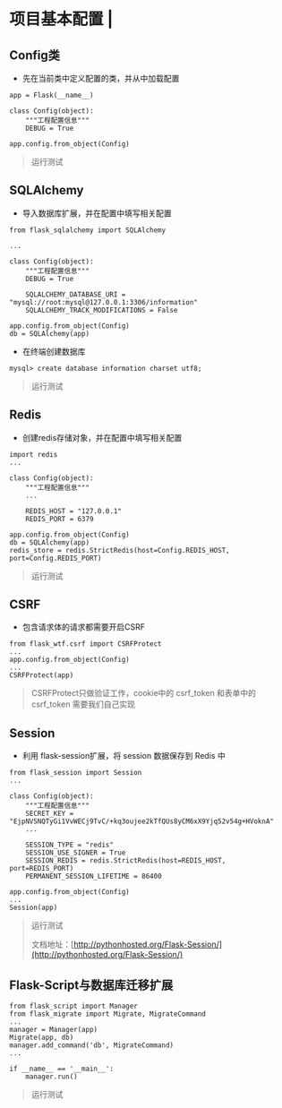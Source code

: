 # 项目基本配置 \|

## Config类 <a id="config&#x7C7B;"></a>

* 先在当前类中定义配置的类，并从中加载配置

```text
app = Flask(__name__)

class Config(object):
    """工程配置信息"""
    DEBUG = True

app.config.from_object(Config)
```

> 运行测试

## SQLAlchemy <a id="sqlalchemy"></a>

* 导入数据库扩展，并在配置中填写相关配置

```text
from flask_sqlalchemy import SQLAlchemy

...

class Config(object):
    """工程配置信息"""
    DEBUG = True
    
    SQLALCHEMY_DATABASE_URI = "mysql://root:mysql@127.0.0.1:3306/information"
    SQLALCHEMY_TRACK_MODIFICATIONS = False

app.config.from_object(Config)
db = SQLAlchemy(app)
```

* 在终端创建数据库

```text
mysql> create database information charset utf8;
```

> 运行测试

## Redis <a id="redis"></a>

* 创建redis存储对象，并在配置中填写相关配置

```text
import redis
...

class Config(object):
    """工程配置信息"""
    ...
    
    REDIS_HOST = "127.0.0.1"
    REDIS_PORT = 6379

app.config.from_object(Config)
db = SQLAlchemy(app)
redis_store = redis.StrictRedis(host=Config.REDIS_HOST, port=Config.REDIS_PORT)
```

> 运行测试

## CSRF <a id="csrf"></a>

* 包含请求体的请求都需要开启CSRF

```text
from flask_wtf.csrf import CSRFProtect
...
app.config.from_object(Config)
...
CSRFProtect(app)
```

> CSRFProtect只做验证工作，cookie中的 csrf\_token 和表单中的 csrf\_token 需要我们自己实现

## Session <a id="session"></a>

* 利用 flask-session扩展，将 session 数据保存到 Redis 中

```text
from flask_session import Session
...

class Config(object):
    """工程配置信息"""
    SECRET_KEY = "EjpNVSNQTyGi1VvWECj9TvC/+kq3oujee2kTfQUs8yCM6xX9Yjq52v54g+HVoknA"
    ...
    
    SESSION_TYPE = "redis" 
    SESSION_USE_SIGNER = True 
    SESSION_REDIS = redis.StrictRedis(host=REDIS_HOST, port=REDIS_PORT) 
    PERMANENT_SESSION_LIFETIME = 86400 

app.config.from_object(Config)
...
Session(app)
```

> 运行测试
>
> 文档地址：[http://pythonhosted.org/Flask-Session/](http://pythonhosted.org/Flask-Session/)

## Flask-Script与数据库迁移扩展 <a id="flaskscript&#x4E0E;&#x6570;&#x636E;&#x5E93;&#x8FC1;&#x79FB;&#x6269;&#x5C55;"></a>

```text
from flask_script import Manager
from flask_migrate import Migrate, MigrateCommand
...
manager = Manager(app)
Migrate(app, db)
manager.add_command('db', MigrateCommand)
...

if __name__ == '__main__':
    manager.run()
```

> 运行测试

